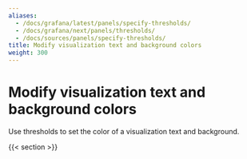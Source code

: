 ```yaml
---
aliases:
  - /docs/grafana/latest/panels/specify-thresholds/
  - /docs/grafana/next/panels/thresholds/
  - /docs/sources/panels/specify-thresholds/
title: Modify visualization text and background colors
weight: 300
---
```


# Modify visualization text and background colors

Use thresholds to set the color of a visualization text and background.

{{< section >}}
